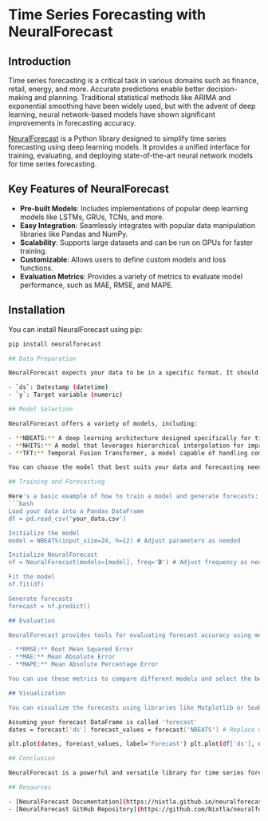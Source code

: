 # Time Series Forecasting with NeuralForecast

## Introduction

Time series forecasting is a critical task in various domains such as finance, retail, energy, and more. Accurate predictions enable better decision-making and planning. Traditional statistical methods like ARIMA and exponential smoothing have been widely used, but with the advent of deep learning, neural network-based models have shown significant improvements in forecasting accuracy.

[NeuralForecast](https://github.com/Nixtla/neuralforecast) is a Python library designed to simplify time series forecasting using deep learning models. It provides a unified interface for training, evaluating, and deploying state-of-the-art neural network models for time series forecasting.

## Key Features of NeuralForecast

- **Pre-built Models**: Includes implementations of popular deep learning models like LSTMs, GRUs, TCNs, and more.
- **Easy Integration**: Seamlessly integrates with popular data manipulation libraries like Pandas and NumPy.
- **Scalability**: Supports large datasets and can be run on GPUs for faster training.
- **Customizable**: Allows users to define custom models and loss functions.
- **Evaluation Metrics**: Provides a variety of metrics to evaluate model performance, such as MAE, RMSE, and MAPE.

## Installation

You can install NeuralForecast using pip:

```bash
pip install neuralforecast

## Data Preparation

NeuralForecast expects your data to be in a specific format. It should be a Pandas DataFrame with two columns:

- `ds`: Datestamp (datetime)
- `y`: Target variable (numeric)

## Model Selection

NeuralForecast offers a variety of models, including:

- **NBEATS:** A deep learning architecture designed specifically for time series forecasting.
- **NHITS:** A model that leverages hierarchical interpolation for improved accuracy.
- **TFT:** Temporal Fusion Transformer, a model capable of handling complex temporal patterns and exogenous variables.

You can choose the model that best suits your data and forecasting needs.

## Training and Forecasting

Here's a basic example of how to train a model and generate forecasts:
```bash
Load your data into a Pandas DataFrame
df = pd.read_csv('your_data.csv')

Initialize the model
model = NBEATS(input_size=24, h=12) # Adjust parameters as needed

Initialize NeuralForecast
nf = NeuralForecast(models=[model], freq='D') # Adjust frequency as needed

Fit the model
nf.fit(df)

Generate forecasts
forecast = nf.predict()

## Evaluation

NeuralForecast provides tools for evaluating forecast accuracy using metrics such as:

- **RMSE:** Root Mean Squared Error
- **MAE:** Mean Absolute Error
- **MAPE:** Mean Absolute Percentage Error

You can use these metrics to compare different models and select the best one for your task.

## Visualization

You can visualize the forecasts using libraries like Matplotlib or Seaborn. Here's an example using Matplotlib:

Assuming your forecast DataFrame is called 'forecast'
dates = forecast['ds'] forecast_values = forecast['NBEATS'] # Replace with your model name

plt.plot(dates, forecast_values, label='Forecast') plt.plot(df['ds'], df['y'], label='Actual') plt.legend() plt.show()

## Conclusion

NeuralForecast is a powerful and versatile library for time series forecasting. It offers a wide range of models, a user-friendly interface, and tools for evaluation and visualization. By leveraging NeuralForecast, you can build accurate and reliable forecasting models for your specific needs.

## Resources

- [NeuralForecast Documentation](https://nixtla.github.io/neuralforecast/)
- [NeuralForecast GitHub Repository](https://github.com/Nixtla/neuralforecast)
